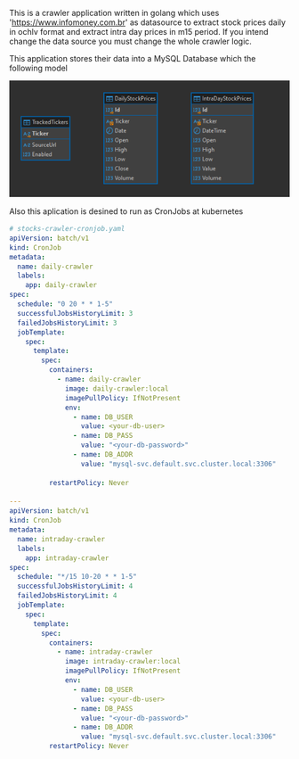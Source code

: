 This is a crawler application written in golang which uses 'https://www.infomoney.com.br' as datasource to extract stock prices daily in ochlv format 
and extract intra day prices in m15 period. If you intend change the data source you must change the whole crawler logic.

This application stores their data into a MySQL Database which the following model

![Database Model](database-model.png)

Also this aplication is desined to run as CronJobs at kubernetes 

```yaml
# stocks-crawler-cronjob.yaml
apiVersion: batch/v1
kind: CronJob
metadata:
  name: daily-crawler
  labels:
    app: daily-crawler
spec:
  schedule: "0 20 * * 1-5"
  successfulJobsHistoryLimit: 3
  failedJobsHistoryLimit: 3
  jobTemplate:
    spec:
      template:
        spec:
          containers:
            - name: daily-crawler
              image: daily-crawler:local
              imagePullPolicy: IfNotPresent
              env:
                - name: DB_USER
                  value: <your-db-user>
                - name: DB_PASS
                  value: "<your-db-password>"
                - name: DB_ADDR
                  value: "mysql-svc.default.svc.cluster.local:3306"

          restartPolicy: Never

---
apiVersion: batch/v1
kind: CronJob
metadata:
  name: intraday-crawler
  labels: 
    app: intraday-crawler
spec:
  schedule: "*/15 10-20 * * 1-5"
  successfulJobsHistoryLimit: 4
  failedJobsHistoryLimit: 4
  jobTemplate:
    spec:
      template:
        spec:
          containers:
            - name: intraday-crawler
              image: intraday-crawler:local
              imagePullPolicy: IfNotPresent
              env:
                - name: DB_USER
                  value: <your-db-user>
                - name: DB_PASS
                  value: "<your-db-password>"
                - name: DB_ADDR
                  value: "mysql-svc.default.svc.cluster.local:3306"
          restartPolicy: Never

``` 
